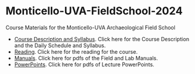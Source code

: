 # Monticello-UVA-FieldSchool-2024
Course Materials for the Monticello-UVA Archaeological Field School
* [Course Description and Syllabus](https://github.com/TJF-Monticello/Monticello-UVA-FieldSchool-2024/tree/main/DescriptionAndSyllabus). Click here for the Course Description and the Daily Schedule and Syllabus.
* [Reading](https://github.com/TJF-Monticello/Monticello-UVA-FieldSchool-2024/tree/main/Reading). Click here for the reading for the course. 
* [Manuals](https://github.com/TJF-Monticello/Monticello-UVA-FieldSchool-2024/tree/main/Manuals). Click here for pdfs of the Field and Lab Manuals. 
* [PowerPoints](https://github.com/TJF-Monticello/Monticello-UVA-FieldSchool-2024/tree/main/PowerPoints). Click here for pdfs of Lecture PowerPoints. 
